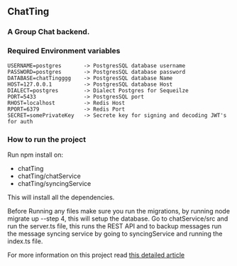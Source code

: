 ## ChatTing

### A Group Chat backend.

### Required Environment variables
```
USERNAME=postgres       -> PostgresSQL database username    
PASSWORD=postgres       -> PostgresSQL database password  
DATABASE=chatTingggg    -> PostgresSQL database Name  
HOST=127.0.0.1          -> PostgresSQL database Host  
DIALECT=postgres        -> Dialect Postgres for Sequeilze  
PORT=5433               -> PostgresSQL port  
RHOST=localhost         -> Redis Host  
RPORT=6379              -> Redis Port  
SECRET=somePrivateKey   -> Secrete key for signing and decoding JWT's for auth  
```
### How to run the project

Run npm install on:

- chatTing
- chatTing/chatService
- chatTing/syncingService  

This will install all the dependencies.

Before Running any files make sure you run the migrations, by running node migrate up --step 4, this will setup the database.
Go to chatService/src and run the server.ts file, this runs the REST API and to backup messages run the message syncing service by going to syncingService and running the index.ts file.

For more information on this project read [this detailed article](https://thakerkush.com/projects/chat-ting/)
